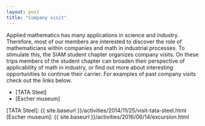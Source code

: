 ```yaml
---
layout: post
title: "Company visit"
---
```


Applied mathematics has many applications in science and industry. Therefore, most of our members
are interested to discover the role of mathematicians within companies and math in industrial processes. 
To stimulate this, the SIAM student chapter organizes company visits. On these trips members of the 
student chapter can broaden their perspective of applicability of math in industry, or find out more 
about interesting opportunities to continue their carrier. For examples of past company visits check 
out the links below.

* [TATA Steel]
* [Escher museum]

[TATA Steel]: {{ site.baseurl }}/activities/2014/11/25/visit-tata-steel.html
[Escher museum]: {{ site.baseurl }}/activities/2016/06/14/excursion.html
